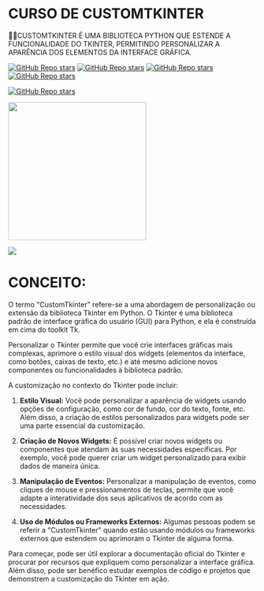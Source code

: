 # CURSO DE CUSTOMTKINTER
👨‍⚖️CUSTOMTKINTER É UMA BIBLIOTECA PYTHON QUE ESTENDE A FUNCIONALIDADE DO TKINTER, PERMITINDO PERSONALIZAR A APARÊNCIA DOS ELEMENTOS DA INTERFACE GRÁFICA.

[![GitHub Repo stars](https://img.shields.io/badge/VILHALVA-GITHUB-03A9F4?logo=github)](https://github.com/VILHALVA) 
[![GitHub Repo stars](https://img.shields.io/badge/VEJA%20OS-VIDEOS-03A9F4?logo=youtube)](https://www.youtube.com/@vilhalva100/search?query=CUSTOMTKINTER)
[![GitHub Repo stars](https://img.shields.io/badge/VEJA-DOCUMENTAÇÃO-03A9F4?logo=google)](https://github.com/TomSchimansky/CustomTkinter) 
[![GitHub Repo stars](https://img.shields.io/badge/LINGUAGEM%20DE-PROGRAMAÇÃO-03A9F4?logo=github)](https://github.com/VILHALVA/CURSO-DE-PYTHON) <br>

[![GitHub Repo stars](https://img.shields.io/badge/-PLAYLIST%20DO%20YOUTUBE-blueviolet)](https://youtube.com/playlist?list=PL6KTZQDPGs5gZYtK9YblxA-Te9wQM8mdb&si=57TCJnH5rxLg1gNy)

<img src="https://styles.redditmedia.com/t5_8tx64t/styles/communityIcon_kbz7e49k7obb1.png" align="center" width="280"> <br>

![](https://i.imgur.com/waxVImv.png)

# CONCEITO:
O termo "CustomTkinter" refere-se a uma abordagem de personalização ou extensão da biblioteca Tkinter em Python. O Tkinter é uma biblioteca padrão de interface gráfica do usuário (GUI) para Python, e ela é construída em cima do toolkit Tk.

Personalizar o Tkinter permite que você crie interfaces gráficas mais complexas, aprimore o estilo visual dos widgets (elementos da interface, como botões, caixas de texto, etc.) e até mesmo adicione novos componentes ou funcionalidades à biblioteca padrão.

A customização no contexto do Tkinter pode incluir:

1. **Estilo Visual:**
   Você pode personalizar a aparência de widgets usando opções de configuração, como cor de fundo, cor do texto, fonte, etc. Além disso, a criação de estilos personalizados para widgets pode ser uma parte essencial da customização.

2. **Criação de Novos Widgets:**
   É possível criar novos widgets ou componentes que atendam às suas necessidades específicas. Por exemplo, você pode querer criar um widget personalizado para exibir dados de maneira única.

3. **Manipulação de Eventos:**
   Personalizar a manipulação de eventos, como cliques de mouse e pressionamentos de teclas, permite que você adapte a interatividade dos seus aplicativos de acordo com as necessidades.

4. **Uso de Módulos ou Frameworks Externos:**
   Algumas pessoas podem se referir a "CustomTkinter" quando estão usando módulos ou frameworks externos que estendem ou aprimoram o Tkinter de alguma forma.

Para começar, pode ser útil explorar a documentação oficial do Tkinter e procurar por recursos que expliquem como personalizar a interface gráfica. Além disso, pode ser benéfico estudar exemplos de código e projetos que demonstrem a customização do Tkinter em ação.

